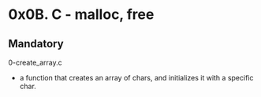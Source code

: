 # 0x0B. C - malloc, free

## Mandatory

0-create_array.c

- a function that creates an array of chars, and initializes it with a specific char.
